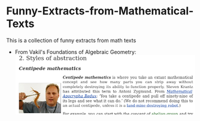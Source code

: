 # Funny-Extracts-from-Mathematical-Texts
This is a collection of funny extracts from math texts

- From Vakil's Foundations of Algebraic Geometry:
![spectral sequences](https://raw.githubusercontent.com/Loop-Scheme/Funny-nLab-Pages/master/images/centipede_mathematics.png "spectral sequences")
